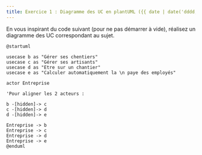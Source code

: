 ```yaml
---
title: Exercice 1 : Diagramme des UC en plantUML ({{ date | date('dddd, MMMM Do') }})
---
```

En vous inspirant du code suivant (pour ne pas démarrer à vide), réalisez un diagramme des UC correspondant au sujet.
```plantuml
@startuml

usecase b as "Gérer ses chentiers"
usecase c as "Gérer ses artisants"
usecase d as "Etre sur un chantier"
usecase e as "Calculer automatiquement la \n paye des employés"

actor Entreprise

'Pour aligner les 2 acteurs :

b -[hidden]-> c
c -[hidden]-> d
d -[hidden]-> e

Entreprise -> b
Entreprise -> c
Entreprise -> d
Entreprise -> e
@enduml
```